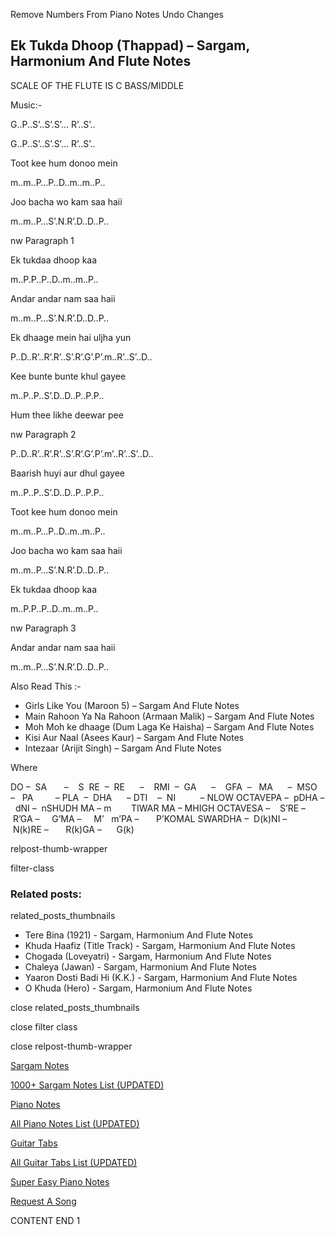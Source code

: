 
Remove Numbers From Piano Notes
Undo Changes



## Ek Tukda Dhoop (Thappad) – Sargam, Harmonium And Flute Notes



SCALE OF THE FLUTE IS C BASS/MIDDLE



Music:-



G..P..S’..S’.S’… R’..S’..



G..P..S’..S’.S’… R’..S’..



Toot kee hum donoo mein



m..m..P…P..D..m..m..P..



Joo bacha wo kam saa haii



m..m..P…S’.N.R’.D..D..P..



nw Paragraph 1

Ek tukdaa dhoop kaa



m..P.P..P..D..m..m..P..



Andar andar nam saa haii



m..m..P…S’.N.R’.D..D..P..



Ek dhaage mein hai uljha yun



P..D..R’..R’.R’..S’.R’.G’.P’.m..R’..S’..D..



Kee bunte bunte khul gayee



m..P..P..S’.D..D..P..P.P..



Hum thee likhe deewar pee

nw Paragraph 2



P..D..R’..R’.R’..S’.R’.G’.P’.m’..R’..S’..D..



Baarish huyi aur dhul gayee



m..P..P..S’.D..D..P..P.P..



Toot kee hum donoo mein



m..m..P…P..D..m..m..P..



Joo bacha wo kam saa haii



m..m..P…S’.N.R’.D..D..P..



Ek tukdaa dhoop kaa



m..P.P..P..D..m..m..P..



nw Paragraph 3

Andar andar nam saa haii



m..m..P…S’.N.R’.D..D..P..



Also Read This :-



* Girls Like You (Maroon 5) – Sargam And Flute Notes
* Main Rahoon Ya Na Rahoon (Armaan Malik) – Sargam And Flute Notes
* Moh Moh ke dhaage (Dum Laga Ke Haisha) – Sargam And Flute Notes
* Kisi Aur Naal (Asees Kaur) – Sargam And Flute Notes
* Intezaar (Arijit Singh) – Sargam And Flute Notes



Where



DO –  SA       –    S  RE  –  RE      –    RMI  –  GA      –    GFA  –   MA      –  MSO  –   PA         – PLA  –  DHA      – DTI    –  NI          – NLOW OCTAVEPA –  pDHA –  dNI –  nSHUDH MA – m        TIWAR MA – MHIGH OCTAVESA –    S’RE –     R’GA –     G’MA –     M’   m’PA –       P’KOMAL SWARDHA –  D(k)NI –       N(k)RE –       R(k)GA –      G(k)



relpost-thumb-wrapper

filter-class

### Related posts:

related_posts_thumbnails

* Tere Bina (1921) - Sargam, Harmonium And Flute Notes
* Khuda Haafiz (Title Track) - Sargam, Harmonium And Flute Notes
* Chogada (Loveyatri) - Sargam, Harmonium And Flute Notes
* Chaleya (Jawan) - Sargam, Harmonium And Flute Notes
* Yaaron Dosti Badi Hi (K.K.) - Sargam, Harmonium And Flute Notes
* O Khuda (Hero) - Sargam, Harmonium And Flute Notes

close related_posts_thumbnails

close filter class

close relpost-thumb-wrapper

[Sargam Notes](https://www.notationsworld.com/sargam-notes.html)

[1000+ Sargam Notes List (UPDATED)](https://www.notationsworld.com/all-songs-list-sargam-notes.html)

[Piano Notes](https://www.notationsworld.com/piano-notes.html)

[All Piano Notes List (UPDATED)](https://www.notationsworld.com/all-songs-list-piano-notes.html)

[Guitar Tabs](https://www.notationsworld.com/guitar-tabs.html)

[All Guitar Tabs List (UPDATED)](https://www.notationsworld.com/all-songs-list-guitar-tabs.html)

[Super Easy Piano Notes](https://studywall.in/)

[Request A Song](https://www.notationsworld.com/request-a-song.html)

CONTENT END 1

